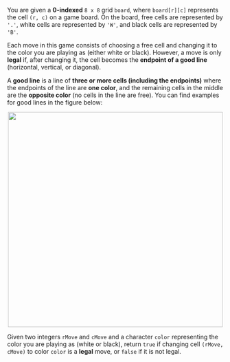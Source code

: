 You are given a **0-indexed** `8 x 8` grid `board`, where `board[r][c]` represents the cell `(r, c)` on a game board. On the board, free cells are represented by `'.'`, white cells are represented by `'W'`, and black cells are represented by `'B'`.

Each move in this game consists of choosing a free cell and changing it to the color you are playing as (either white or black). However, a move is only **legal** if, after changing it, the cell becomes the **endpoint of a good line** (horizontal, vertical, or diagonal).

A **good line** is a line of **three or more cells (including the endpoints)** where the endpoints of the line are **one color**, and the remaining cells in the middle are the **opposite color** (no cells in the line are free). You can find examples for good lines in the figure below:

<p align='center'>
  <img width='500px' src={require('@site/static/img/lc/1958-f1.png').default} />
</p>

Given two integers `rMove` and `cMove` and a character `color` representing the color you are playing as (white or black), return `true` if changing cell `(rMove, cMove)` to color `color` is a **legal** move, or `false` if it is not legal.